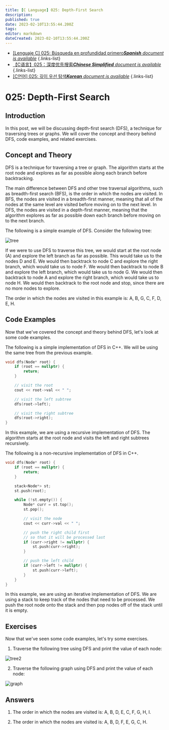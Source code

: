 ```yaml
---
title: [C Language] 025: Depth-First Search
description: 
published: true
date: 2023-02-10T13:55:44.200Z
tags: 
editor: markdown
dateCreated: 2023-02-10T13:55:44.200Z
---
```


- [[Lenguaje C] 025: Búsqueda en profundidad primero***Spanish** document is available*](/es/Knowledge-base/Algorithm/c-language-025-depth-first-search)
{.links-list}
- [【C语言】025：深度优先搜索***Chinese Simplified** document is available*](/zh/Knowledge-base/Algorithm/c-language-025-depth-first-search)
{.links-list}
- [[C언어] 025: 깊이 우선 탐색***Korean** document is available*](/ko/Knowledge-base/Algorithm/c-language-025-depth-first-search)
{.links-list}


# 025: Depth-First Search

## Introduction

In this post, we will be discussing depth-first search (DFS), a technique for traversing trees or graphs. We will cover the concept and theory behind DFS, code examples, and related exercises.

## Concept and Theory

DFS is a technique for traversing a tree or graph. The algorithm starts at the root node and explores as far as possible along each branch before backtracking.

The main difference between DFS and other tree traversal algorithms, such as breadth-first search (BFS), is the order in which the nodes are visited. In BFS, the nodes are visited in a breadth-first manner, meaning that all of the nodes at the same level are visited before moving on to the next level. In DFS, the nodes are visited in a depth-first manner, meaning that the algorithm explores as far as possible down each branch before moving on to the next branch.

The following is a simple example of DFS. Consider the following tree:

![tree](https://raw.githubusercontent.com/Algorithm-DataStructure-Blog/Algorithm-DataStructure-Blog.github.io/master/img/tree.png)

If we were to use DFS to traverse this tree, we would start at the root node (A) and explore the left branch as far as possible. This would take us to the nodes D and E. We would then backtrack to node C and explore the right branch, which would take us to node F. We would then backtrack to node B and explore the left branch, which would take us to node G. We would then backtrack to node A and explore the right branch, which would take us to node H. We would then backtrack to the root node and stop, since there are no more nodes to explore.

The order in which the nodes are visited in this example is: A, B, G, C, F, D, E, H.

## Code Examples

Now that we've covered the concept and theory behind DFS, let's look at some code examples.

The following is a simple implementation of DFS in C++. We will be using the same tree from the previous example.

```C++
void dfs(Node* root) {
    if (root == nullptr) {
        return;
    }

    // visit the root
    cout << root->val << " ";

    // visit the left subtree
    dfs(root->left);

    // visit the right subtree
    dfs(root->right);
}
```

In this example, we are using a recursive implementation of DFS. The algorithm starts at the root node and visits the left and right subtrees recursively.

The following is a non-recursive implementation of DFS in C++.

```C++
void dfs(Node* root) {
    if (root == nullptr) {
        return;
    }

    stack<Node*> st;
    st.push(root);

    while (!st.empty()) {
        Node* curr = st.top();
        st.pop();

        // visit the node
        cout << curr->val << " ";

        // push the right child first
        // so that it will be processed last
        if (curr->right != nullptr) {
            st.push(curr->right);
        }

        // push the left child
        if (curr->left != nullptr) {
            st.push(curr->left);
        }
    }
}
```

In this example, we are using an iterative implementation of DFS. We are using a stack to keep track of the nodes that need to be processed. We push the root node onto the stack and then pop nodes off of the stack until it is empty.

## Exercises

Now that we've seen some code examples, let's try some exercises.

1. Traverse the following tree using DFS and print the value of each node:

![tree2](https://raw.githubusercontent.com/Algorithm-DataStructure-Blog/Algorithm-DataStructure-Blog.github.io/master/img/tree2.png)

2. Traverse the following graph using DFS and print the value of each node:

![graph](https://raw.githubusercontent.com/Algorithm-DataStructure-Blog/Algorithm-DataStructure-Blog.github.io/master/img/graph.png)

## Answers

1. The order in which the nodes are visited is: A, B, D, E, C, F, G, H, I.

2. The order in which the nodes are visited is: A, B, D, F, E, G, C, H.